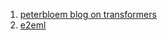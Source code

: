 1. <a href="http://peterbloem.nl/blog/transformers">peterbloem blog on transformers</a>
2. <a href="https://e2eml.school/transformers.html">e2eml</a>
